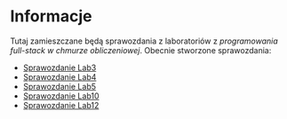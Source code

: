 # Informacje

Tutaj zamieszczane będą sprawozdania z laboratoriów z _programowania full-stack w chmurze obliczeniowej_.
Obecnie stworzone sprawozdania:

- [Sprawozdanie Lab3](https://github.com/kardahim/Sprawozdania_kubernetes/tree/main/Lab3)
- [Sprawozdanie Lab4](https://github.com/kardahim/Sprawozdania_kubernetes/tree/main/Lab4)
- [Sprawozdanie Lab5](https://github.com/kardahim/Sprawozdania_kubernetes/tree/main/Lab5)
- [Sprawozdanie Lab10](https://github.com/kardahim/Sprawozdania_kubernetes/tree/main/Lab10)
- [Sprawozdanie Lab12](https://github.com/kardahim/Sprawozdania_kubernetes/tree/main/Lab12)
